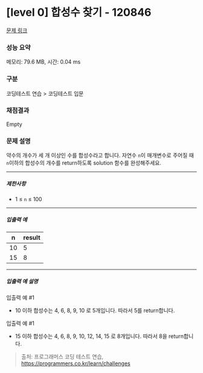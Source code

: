 # [level 0] 합성수 찾기 - 120846 

[문제 링크](https://school.programmers.co.kr/learn/courses/30/lessons/120846) 

### 성능 요약

메모리: 79.6 MB, 시간: 0.04 ms

### 구분

코딩테스트 연습 > 코딩테스트 입문

### 채점결과

Empty

### 문제 설명

<p>약수의 개수가 세 개 이상인 수를 합성수라고 합니다. 자연수 <code>n</code>이 매개변수로 주어질 때 <code>n</code>이하의 합성수의 개수를 return하도록 solution 함수를 완성해주세요.</p>

<hr>

<h5>제한사항</h5>

<ul>
<li>1 ≤ <code>n</code> ≤ 100</li>
</ul>

<hr>

<h5>입출력 예</h5>
<table class="table">
        <thead><tr>
<th>n</th>
<th>result</th>
</tr>
</thead>
        <tbody><tr>
<td>10</td>
<td>5</td>
</tr>
<tr>
<td>15</td>
<td>8</td>
</tr>
</tbody>
      </table>
<hr>

<h5>입출력 예 설명</h5>

<p>입출력 예 #1</p>

<ul>
<li>10 이하 합성수는 4, 6, 8, 9, 10 로 5개입니다. 따라서 5를 return합니다.</li>
</ul>

<p>입출력 예 #1</p>

<ul>
<li>15 이하 합성수는 4, 6, 8, 9, 10, 12, 14, 15 로 8개입니다. 따라서 8을 return합니다.</li>
</ul>


> 출처: 프로그래머스 코딩 테스트 연습, https://programmers.co.kr/learn/challenges